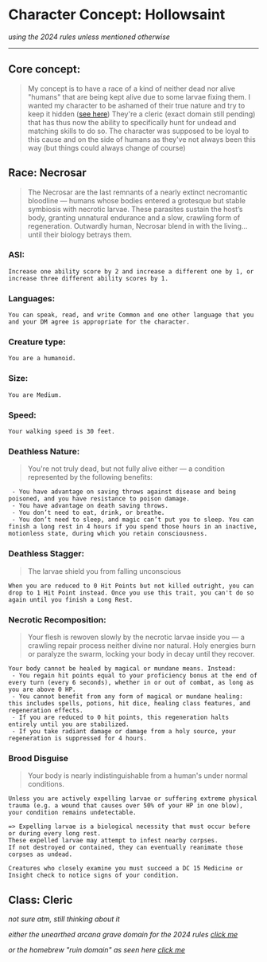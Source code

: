 # Character Concept: Hollowsaint
*using the 2024 rules unless mentioned otherwise*

---
## Core concept:
> My concept is to have a race of a kind of neither dead nor alive "humans" that are being kept alive due to some larvae fixing them. I wanted my character to be ashamed of their true nature and try to keep it hidden ([see here](#Brood-Disguise)) They're a cleric (exact domain still pending) that has thus now the ability to specifically hunt for undead and matching skills to do so. The character was supposed to be loyal to this cause and on the side of humans as they've not always been this way (but things could always change of course)

## Race: Necrosar 
> The Necrosar are the last remnants of a nearly extinct necromantic bloodline — humans whose bodies entered a grotesque but stable symbiosis with necrotic larvae. These parasites sustain the host’s body, granting unnatural endurance and a slow, crawling form of regeneration. Outwardly human, Necrosar blend in with the living... until their biology betrays them.

### ASI:
```
Increase one ability score by 2 and increase a different one by 1, or increase three different ability scores by 1.
```

### Languages:
```
You can speak, read, and write Common and one other language that you and your DM agree is appropriate for the character.
```

### Creature type:
```
You are a humanoid.
```

### Size:
```
You are Medium.
```

### Speed:
```
Your walking speed is 30 feet.
```

### Deathless Nature:
> You're not truly dead, but not fully alive either — a condition represented by the following benefits:
```
 - You have advantage on saving throws against disease and being poisoned, and you have resistance to poison damage.
 - You have advantage on death saving throws.
 - You don’t need to eat, drink, or breathe.
 - You don’t need to sleep, and magic can’t put you to sleep. You can finish a long rest in 4 hours if you spend those hours in an inactive, motionless state, during which you retain consciousness.
```

### Deathless Stagger:
> The larvae shield you from falling unconscious 
```
When you are reduced to 0 Hit Points but not killed outright, you can drop to 1 Hit Point instead. Once you use this trait, you can't do so again until you finish a Long Rest.
```

###  Necrotic Recomposition:
> Your flesh is rewoven slowly by the necrotic larvae inside you — a crawling repair process neither divine nor natural. Holy energies burn or paralyze the swarm, locking your body in decay until they recover.
```
Your body cannot be healed by magical or mundane means. Instead:
 - You regain hit points equal to your proficiency bonus at the end of every turn (every 6 seconds), whether in or out of combat, as long as you are above 0 HP.
 - You cannot benefit from any form of magical or mundane healing: this includes spells, potions, hit dice, healing class features, and regeneration effects.
 - If you are reduced to 0 hit points, this regeneration halts entirely until you are stabilized.
 - If you take radiant damage or damage from a holy source, your regeneration is suppressed for 4 hours.
```

### Brood Disguise
> Your body is nearly indistinguishable from a human's under normal conditions.
```
Unless you are actively expelling larvae or suffering extreme physical trauma (e.g. a wound that causes over 50% of your HP in one blow), your condition remains undetectable.

=> Expelling larvae is a biological necessity that must occur before or during every long rest.
These expelled larvae may attempt to infest nearby corpses.
If not destroyed or contained, they can eventually reanimate those corpses as undead.

Creatures who closely examine you must succeed a DC 15 Medicine or Insight check to notice signs of your condition.
```

## Class: Cleric
*not sure atm, still thinking about it*

*either the unearthed arcana grave domain for the 2024 rules [click me](https://media.dndbeyond.com/compendium-images/ua/horror-subclasses/gPZTjw31gGeVdQKl/UA2025-HorrorSubclasses.pdf)*

*or the homebrew "ruin domain" as seen here [click me](https://www.reddit.com/r/UnearthedArcana/comments/1edhq0g/cleric_ruin_domain/#lightbox)*